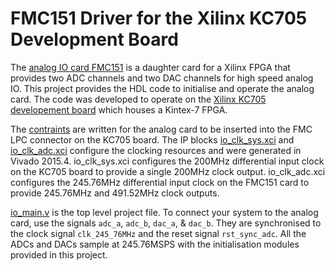 # FMC151 Driver for the Xilinx KC705 Development Board

The [analog IO card FMC151](http://www.4dsp.com/FMC151.php) is a daughter card
for a Xilinx FPGA that provides two ADC channels and two DAC channels for high
speed analog IO. This project provides the HDL code to initialise and operate 
the analog card. The code was developed to operate on the 
[Xilinx KC705 developement board](https://www.xilinx.com/products/boards-and-kits/ek-k7-kc705-g.html)
which houses a Kintex-7 FPGA.

The [contraints](io_contraints.xdc) are written for the analog card to be 
inserted into the FMC LPC connector on the KC705 board. The IP blocks 
[io_clk_sys.xci](io_clk_sys.xci) and [io_clk_adc.xci](io_clk_adc.xci) configure
the clocking resources and were generated in Vivado 2015.4. io_clk_sys.xci 
configures the 200MHz differential input clock on the KC705 board to provide a 
single 200MHz clock output. io_clk_adc.xci configures the 245.76MHz 
differential input clock on the FMC151 card to provide 245.76MHz and 491.52MHz 
clock outputs.

[io_main.v](io_main.v) is the top level project file. To connect your system
to the analog card, use the signals `adc_a`, `adc_b`, `dac_a`, & `dac_b`. 
They are synchronised to the clock signal `clk_245_76MHz` and the reset 
signal `rst_sync_adc`. All the ADCs and DACs sample at 245.76MSPS with the 
initialisation modules provided in this project.


